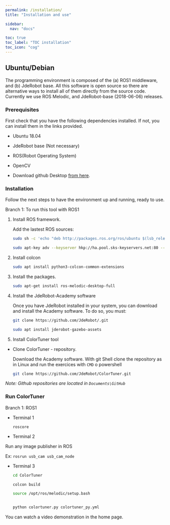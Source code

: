 ```yaml
---
permalink: /installation/
title: "Installation and use"

sidebar:
  nav: "docs"

toc: true
toc_label: "TOC installation"
toc_icon: "cog"
---
```




## Ubuntu/Debian

The programming environment is composed of the (a) ROS1 middleware, and (b) JdeRobot base. All this software is open source so there are alternative ways to install all of them directly from the source code. Currently we use ROS Melodic,  and JdeRobot-base (2018-06-06) releases.

### Prerequisites

First check that you have the following dependencies installed. If not, you can install them in the links provided.

- Ubuntu 18.04 

- JdeRobot base (Not necessary)

- ROS(Robot Operating System)

- OpenCV

- Download github Desktop <a href="https://desktop.github.com" target="_blank">from here</a>.



### Installation
Follow the next steps to have the environment up and running, ready to use.

Branch 1: To run this tool with ROS1 

1. Install ROS framework.

    Add the lastest ROS sources:

    ```bash
    sudo sh -c 'echo "deb http://packages.ros.org/ros/ubuntu $(lsb_release -sc) main" > /etc/apt/sources.list.d/ros-latest.list'
    ```

    ```bash
    sudo apt-key adv --keyserver hkp://ha.pool.sks-keyservers.net:80 --recv-key 421C365BD9FF1F717815A3895523BAEEB01FA116
    ```
    
2. Install colcon

    ```bash
    sudo apt install python3-colcon-common-extensions
    ```

3. Install the packages.

    ```bash
    sudo apt-get install ros-melodic-desktop-full
    ```

4. Install the JdeRobot-Academy software

    Once you have JdeRobot installed in your system, you can download and install the Academy software. To do so, you must:

    ```bash
    git clone https://github.com/JdeRobot/.git

    sudo apt install jderobot-gazebo-assets

    ```

5. Install ColorTuner tool

- Clone ColorTuner - repository.

    Download the Academy software. With git Shell clone the repository as in Linux and run the exercices with `CMD` o powershell

    ```bash
    git clone https://github.com/JdeRobot/ColorTuner.git
    ```

_Note: Github repositories are located in `Documents\GitHub`_


### Run ColorTuner

Branch 1: ROS1

- Terminal 1

   ```roscore```

- Terminal 2

Run any image publisher in ROS

Ex: ```rosrun usb_cam usb_cam_node```

- Terminal 3

    ```bash
    cd ColorTuner
    ```
    ```bash
    colcon build
    ```
    ```bash
    source /opt/ros/melodic/setup.bash
    ```
    ```bash

    python colortuner.py colortuner_py.yml
    ```

You can watch a video demonstration in the home page.
